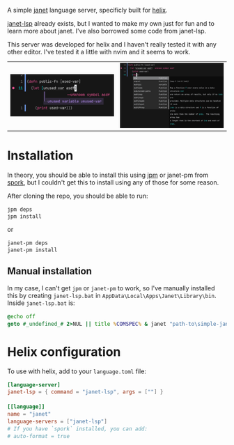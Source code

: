 A simple [janet](https://github.com/janet-lang/janet) language server, specificly built for [helix](https://github.com/helix-editor/helix).

[janet-lsp](https://github.com/CFiggers/janet-lsp) already exists, but I wanted to make my own just for fun and to learn more about janet. I've also borrowed some code from janet-lsp.

This server was developed for helix and I haven't really tested it with any other editor. I've tested it a little with nvim and it seems to work.

<table>
  <tr>
    <td><img src="resources/diagnostics.png" alt="diagnostics" width="500"/></td>
    <td><img src="resources/completions-and-docs.png" alt="completions and diagnostics" width="500"/></td>
  </tr>
</table>

# Installation

In theory, you should be able to install this using [jpm](https://github.com/janet-lang/jpm) or janet-pm from [spork](https://github.com/janet-lang/spork/), but I couldn't get this to install using any of those for some reason.

After cloning the repo, you should be able to run:

```
jpm deps
jpm install
```

or

```
janet-pm deps
janet-pm install
```

## Manual installation

In my case, I can't get `jpm` or `janet-pm` to work, so I've manually installed this by creating `janet-lsp.bat` in `AppData\Local\Apps\Janet\Library\bin`. Inside `janet-lsp.bat` is:

```bat
@echo off
goto #_undefined_# 2>NUL || title %COMSPEC% & janet "path-to\simple-janet-lsp\init.janet" %*
```

# Helix configuration

To use with helix, add to your `language.toml` file:

```toml
[language-server]
janet-lsp = { command = "janet-lsp", args = [""] }

[[language]]
name = "janet"
language-servers = ["janet-lsp"]
# If you have `spork` installed, you can add:
# auto-format = true
```
